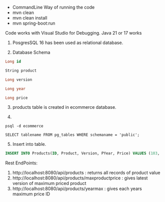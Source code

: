 - CommandLine Way of running the code
- mvn clean
- mvn clean install
- mvn spring-boot:run


Code works with Visual Studio for Debugging.
Java 21 or 17 works

1. PosgresSQL 16 has been used as relational database.

2. Database Schema

```sql
Long id

String product

Long version

Long year

Long price

```
3. products table is created in ecommerce database.

4.
```shell
psql -d ecommerce
```

```shell
SELECT tablename FROM pg_tables WHERE schemaname = 'public';
```
5. Insert into table. 
```sql
INSERT INTO Products(ID, Product, Version, PYear, Price) VALUES (103, 'B', 2, 2023, 150);
```


Rest EndPoints:

<ol>
  <li>http://localhost:8080/api/products : returns all records of product value</li>
  <li>http://localhost:8080/api/products/maxproductprice : gives latest version of maximum priced product</li>
  <li>http://localhost:8080/api/products/yearmax : gives each years maximum price ID</li>
</ol>
